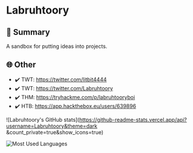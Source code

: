# Labruhtoory

## 📜 Summary

A sandbox for putting ideas into projects.


## 🌐 Other

- ✔️ TWT: https://twitter.com/litbit4444
- ✔️ TWT: https://twitter.com/Labruhtoory
- ✔️ THM: https://tryhackme.com/p/labruhtooryboi
- ✔️ HTB: https://app.hackthebox.eu/users/639896

![Labruhtoory's GitHub stats](https://github-readme-stats.vercel.app/api?username=Labruhtoory&theme=dark &count_private=true&show_icons=true)

![Most Used Languages](https://github-readme-stats.vercel.app/api/top-langs/?username=Labruhtoory&langs_count=5&layout=compact&theme=dark)
